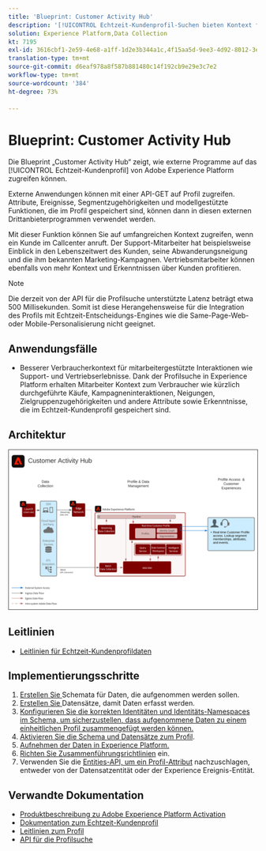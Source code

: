```yaml
---
title: 'Blueprint: Customer Activity Hub'
description: '[!UICONTROL Echtzeit-Kundenprofil-Suchen bieten Kontext für mitarbeitergestützten Support und Vertrieb.]'
solution: Experience Platform,Data Collection
kt: 7195
exl-id: 3616cbf1-2e59-4e68-a1ff-1d2e3b344a1c,4f15aa5d-9ee3-4d92-8012-3e2f0c0d615f
translation-type: tm+mt
source-git-commit: d6eaf978a8f587b881480c14f192cb9e29e3c7e2
workflow-type: tm+mt
source-wordcount: '384'
ht-degree: 73%

---
```


# Blueprint: Customer Activity Hub

Die Blueprint „Customer Activity Hub“ zeigt, wie externe Programme auf das [!UICONTROL Echtzeit-Kundenprofil] von Adobe Experience Platform zugreifen können.

Externe Anwendungen können mit einer API-GET auf Profil zugreifen. Attribute, Ereignisse, Segmentzugehörigkeiten und modellgestützte Funktionen, die im Profil gespeichert sind, können dann in diesen externen Drittanbieterprogrammen verwendet werden.

Mit dieser Funktion können Sie auf umfangreichen Kontext zugreifen, wenn ein Kunde im Callcenter anruft. Der Support-Mitarbeiter hat beispielsweise Einblick in den Lebenszeitwert des Kunden, seine Abwanderungsneigung und die ihm bekannten Marketing-Kampagnen. Vertriebsmitarbeiter können ebenfalls von mehr Kontext und Erkenntnissen über Kunden profitieren.

>[!NOTE]
>
>Die derzeit von der API für die Profilsuche unterstützte Latenz beträgt etwa 500 Millisekunden. Somit ist diese Herangehensweise für die Integration des Profils mit Echtzeit-Entscheidungs-Engines wie die Same-Page-Web- oder Mobile-Personalisierung nicht geeignet.

## Anwendungsfälle

* Besserer Verbraucherkontext für mitarbeitergestützte Interaktionen wie Support- und Vertriebserlebnisse. Dank der Profilsuche in Experience Platform erhalten Mitarbeiter Kontext zum Verbraucher wie kürzlich durchgeführte Käufe, Kampagneninteraktionen, Neigungen, Zielgruppenzugehörigkeiten und andere Attribute sowie Erkenntnisse, die im Echtzeit-Kundenprofil gespeichert sind.

## Architektur

<img src="assets/customer_activity_hub.svg" alt="Referenzarchitektur für Blueprint „Customer Activity Hub“" style="border:1px solid #4a4a4a" />


## Leitlinien

* [Leitlinien für Echtzeit-Kundenprofildaten](https://experienceleague.adobe.com/docs/experience-platform/profile/guardrails.html?lang=de)

## Implementierungsschritte

1. [Erstellen Sie ](https://experienceleague.adobe.com/docs/platform-learn/tutorials/schemas/create-a-schema.html) Schemata für Daten, die aufgenommen werden sollen.
1. [Erstellen Sie ](https://experienceleague.adobe.com/docs/platform-learn/tutorials/data-ingestion/create-datasets-and-ingest-data.html) Datensätze, damit Daten erfasst werden.
1. [Konfigurieren Sie die korrekten Identitäten und Identitäts-Namespaces im Schema, um sicherzustellen, dass aufgenommene Daten zu einem einheitlichen Profil zusammengefügt werden können.](https://experienceleague.adobe.com/docs/platform-learn/tutorials/identities/label-ingest-and-verify-identity-data.html)
1. [Aktivieren Sie die Schema und Datensätze zum Profil](https://experienceleague.adobe.com/docs/platform-learn/tutorials/profiles/bring-data-into-the-real-time-customer-profile.html).
1. [Aufnehmen der Daten in Experience Platform.](https://experienceleague.adobe.com/?recommended=ExperiencePlatform-D-1-2020.1.dataingestion)
1. [Richten Sie Zusammenführungsrichtlinien](https://experienceleague.adobe.com/docs/platform-learn/tutorials/profiles/create-merge-policies.html) ein.
1. Verwenden Sie die [Entities-API, um ein Profil-Attribut](https://experienceleague.adobe.com/docs/experience-platform/profile/api/entities.html) nachzuschlagen, entweder von der Datensatzentität oder der Experience Ereignis-Entität.

## Verwandte Dokumentation

* [Produktbeschreibung zu Adobe Experience Platform Activation](https://helpx.adobe.com/de/legal/product-descriptions/adobe-experience-platform0.html)
* [Dokumentation zum Echtzeit-Kundenprofil](https://experienceleague.adobe.com/docs/experience-platform/profile/home.html?lang=de)
* [Leitlinien zum Profil](https://experienceleague.adobe.com/docs/experience-platform/profile/guardrails.html)
* [API für die Profilsuche](https://www.adobe.io/apis/experienceplatform/home/api-reference.html)
